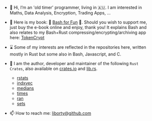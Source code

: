 - 👋 Hi, I’m an 'old timer' programmer, living in 🇦🇺. I am interested in Maths, Data Analysis, Encryption, Trading Apps, ... 
- :book: Here is my book: 🔖 [Bash for Fun](https://leanpub.com/bashforfun) :bookmark:. Should you wish to support me, just buy the e-book online and enjoy, thank you! It explains Bash and also relates to my Bash+Rust compressing/encrypting/archiving app here: [TokenCrypt](https://github.com/liborty/TokenCrypt)
- ⌛ Some of my interests are reflected in the repositories here, written mostly in Rust but some also in Bash, Javascript, and C.
- 💞️ I am the author, developer and maintainer of the following `Rust Crates`, also available on [crates.io](https://crates.io) and [lib.rs](https://lib.rs).
  * [rstats](https://crates.io/crates/rstats) 
  * [indxvec](https://crates.io/crates/indxvec) 
  * [medians](https://crates.io/crates/medians) 
  * [times](https://crates.io/crates/times) 
  * [ran](https://crates.io/crates/ran) 
  * [sets](https://crates.io/crates/sets)
 
- 📫 How to reach me: liborty@github.com
